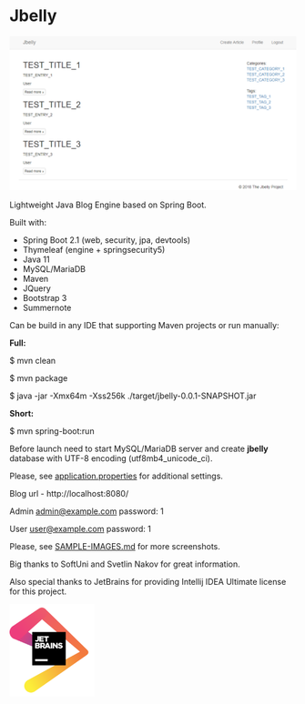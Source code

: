 # Jbelly

<img src="sample-images/jbelly-index.PNG"/>

Lightweight Java Blog Engine based on Spring Boot.

Built with:
* Spring Boot 2.1 (web, security, jpa, devtools)
* Thymeleaf (engine + springsecurity5)
* Java 11
* MySQL/MariaDB
* Maven
* JQuery
* Bootstrap 3
* Summernote

Can be build in any IDE that supporting Maven projects or run manually:

**Full:**

$ mvn clean

$ mvn package

$ java -jar -Xmx64m -Xss256k ./target/jbelly-0.0.1-SNAPSHOT.jar

**Short:**

$ mvn spring-boot:run

Before launch need to start MySQL/MariaDB server and create **jbelly** database with UTF-8 encoding (utf8mb4_unicode_ci). 

Please, see [application.properties](src/main/resources/application.properties) for additional settings.

Blog url - http://localhost:8080/

Admin admin@example.com password: 1

User user@example.com password: 1

Please, see <a href="SAMPLE-IMAGES.md">SAMPLE-IMAGES.md</a> for more screenshots.

Big thanks to SoftUni and Svetlin Nakov for great information.

Also special thanks to JetBrains for providing Intellij IDEA Ultimate license for this project.

<a href="https://www.jetbrains.com/?from=Jbelly"><img src="sample-images/jetbrains.png" width="150"/></a>
